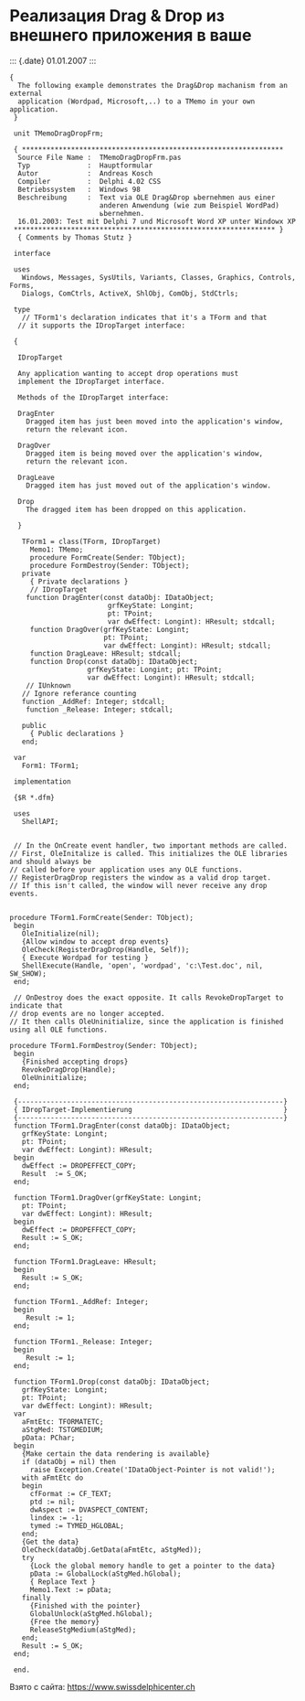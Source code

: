Реализация Drag & Drop из внешнего приложения в ваше
====================================================

::: {.date}
01.01.2007
:::

    { 
      The following example demonstrates the Drag&Drop machanism from an external 
      application (Wordpad, Microsoft,..) to a TMemo in your own application. 
     }
     
     unit TMemoDragDropFrm;
     
     { **************************************************************** 
      Source File Name :  TMemoDragDropFrm.pas 
      Typ              :  Hauptformular 
      Autor            :  Andreas Kosch 
      Compiler         :  Delphi 4.02 CSS 
      Betriebssystem   :  Windows 98 
      Beschreibung     :  Text via OLE Drag&Drop ьbernehmen aus einer 
                          anderen Anwendung (wie zum Beispiel WordPad) 
                          ьbernehmen. 
      16.01.2003: Test mit Delphi 7 und Microsoft Word XP unter Windowx XP 
     **************************************************************** }
      { Comments by Thomas Stutz }
     
     interface
     
     uses
       Windows, Messages, SysUtils, Variants, Classes, Graphics, Controls, Forms,
       Dialogs, ComCtrls, ActiveX, ShlObj, ComObj, StdCtrls;
     
     type
       // TForm1's declaration indicates that it's a TForm and that 
      // it supports the IDropTarget interface: 
     
     { 
     
      IDropTarget 
     
      Any application wanting to accept drop operations must 
      implement the IDropTarget interface. 
     
      Methods of the IDropTarget interface: 
     
      DragEnter 
        Dragged item has just been moved into the application's window, 
        return the relevant icon. 
     
      DragOver 
        Dragged item is being moved over the application's window, 
        return the relevant icon. 
     
      DragLeave 
        Dragged item has just moved out of the application's window. 
     
      Drop 
        The dragged item has been dropped on this application. 
     
      }
     
       TForm1 = class(TForm, IDropTarget)
         Memo1: TMemo;
         procedure FormCreate(Sender: TObject);
         procedure FormDestroy(Sender: TObject);
       private
         { Private declarations }
         // IDropTarget 
        function DragEnter(const dataObj: IDataObject;
                            grfKeyState: Longint;
                            pt: TPoint;
                            var dwEffect: Longint): HResult; stdcall;
         function DragOver(grfKeyState: Longint;
                           pt: TPoint;
                           var dwEffect: Longint): HResult; stdcall;
         function DragLeave: HResult; stdcall;
         function Drop(const dataObj: IDataObject;
                       grfKeyState: Longint; pt: TPoint;
                       var dwEffect: Longint): HResult; stdcall;
        // IUnknown 
       // Ignore referance counting 
       function _AddRef: Integer; stdcall;
        function _Release: Integer; stdcall;
     
       public
         { Public declarations }
       end;
     
     var
       Form1: TForm1;
     
     implementation
     
     {$R *.dfm}
     
     uses
       ShellAPI;
     
     
     // In the OnCreate event handler, two important methods are called. 
    // First, OleInitalize is called. This initializes the OLE libraries and should always be 
    // called before your application uses any OLE functions. 
    // RegisterDragDrop registers the window as a valid drop target. 
    // If this isn't called, the window will never receive any drop events. 
     
     
    procedure TForm1.FormCreate(Sender: TObject);
     begin
       OleInitialize(nil);
       {Allow window to accept drop events}
       OleCheck(RegisterDragDrop(Handle, Self));
       { Execute Wordpad for testing }
       ShellExecute(Handle, 'open', 'wordpad', 'c:\Test.doc', nil, SW_SHOW);
     end;
     
     // OnDestroy does the exact opposite. It calls RevokeDropTarget to indicate that 
    // drop events are no longer accepted. 
    // It then calls OleUninitialize, since the application is finished using all OLE functions. 
     
    procedure TForm1.FormDestroy(Sender: TObject);
     begin
       {Finished accepting drops}
       RevokeDragDrop(Handle);
       OleUninitialize;
     end;
     
     {-----------------------------------------------------------------}
     { IDropTarget-Implementierung                                     }
     {-----------------------------------------------------------------}
     function TForm1.DragEnter(const dataObj: IDataObject;
       grfKeyState: Longint;
       pt: TPoint;
       var dwEffect: Longint): HResult;
     begin
       dwEffect := DROPEFFECT_COPY;
       Result  := S_OK;
     end;
     
     function TForm1.DragOver(grfKeyState: Longint;
       pt: TPoint;
       var dwEffect: Longint): HResult;
     begin
       dwEffect := DROPEFFECT_COPY;
       Result := S_OK;
     end;
     
     function TForm1.DragLeave: HResult;
     begin
       Result := S_OK;
     end;
     
     function TForm1._AddRef: Integer;
     begin
        Result := 1;
     end;
     
     function TForm1._Release: Integer;
     begin
        Result := 1;
     end;
     
     function TForm1.Drop(const dataObj: IDataObject;
       grfKeyState: Longint;
       pt: TPoint;
       var dwEffect: Longint): HResult;
     var
       aFmtEtc: TFORMATETC;
       aStgMed: TSTGMEDIUM;
       pData: PChar;
     begin
       {Make certain the data rendering is available}
       if (dataObj = nil) then
         raise Exception.Create('IDataObject-Pointer is not valid!');
       with aFmtEtc do
       begin
         cfFormat := CF_TEXT;
         ptd := nil;
         dwAspect := DVASPECT_CONTENT;
         lindex := -1;
         tymed := TYMED_HGLOBAL;
       end;
       {Get the data}
       OleCheck(dataObj.GetData(aFmtEtc, aStgMed));
       try
         {Lock the global memory handle to get a pointer to the data}
         pData := GlobalLock(aStgMed.hGlobal);
         { Replace Text }
         Memo1.Text := pData;
       finally
         {Finished with the pointer}
         GlobalUnlock(aStgMed.hGlobal);
         {Free the memory}
         ReleaseStgMedium(aStgMed);
       end;
       Result := S_OK;
     end;
     
     end.

Взято с сайта: <https://www.swissdelphicenter.ch>

 
